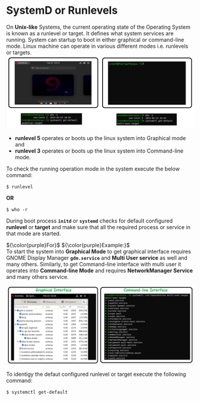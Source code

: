 # SystemD or Runlevels

On **Unix-like** Systems, the current operating state of the Operating System is known as a runlevel or target. It defines what system services are running. System can startup to boot in either graphical or command-line mode. Linux machine can operate in various different modes i.e. runlevels or targets.
![targets](../../images/core-concept/targets/grapgical-cmd.png)

  - **runlevel 5** operates or boots up the linux system into Graphical mode and
  - **runlevel 3** operates or boots up the linux system into Command-line mode.

To check the running operation mode in the system execute the below command:
```
$ runlevel
```
**OR**
```
$ who -r
```

During boot process **` initd `** or **` systemd `** checks for default configured **runlevel** or **target** and make sure that all the required process or service in that mode are started.

${\color{purple}For}$ ${\color{purple}Example:}$<br>
To start the system into **Graphical Mode** to get graphical interface requires GNOME Display Manager **` gdm.service `** and **Multi User service** as well and many others.
Similarly, to get Command-line interface with multi user it operates into **Command-line Mode** and requires **NetworkManager Service** and many others service.

![targets](../../images/core-concept/targets/target3-5.png)

To identigy the defaut configured runlevel or target execute the following command:
```
$ systemctl get-default
```
